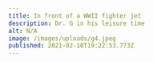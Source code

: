 ```yaml
---
title: In front of a WWII fighter jet
description: Dr. G in his leisure time
alt: N/A
image: /images/uploads/g4.jpeg
published: 2021-02-10T19:22:53.773Z
---
```

